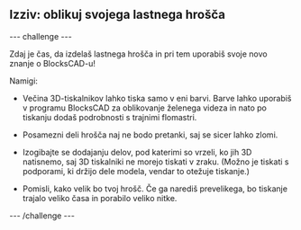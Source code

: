 ## Izziv: oblikuj svojega lastnega hrošča

--- challenge ---

Zdaj je čas, da izdelaš lastnega hrošča in pri tem uporabiš svoje novo znanje o BlocksCAD-u!

Namigi:

+ Večina 3D-tiskalnikov lahko tiska samo v eni barvi. Barve lahko uporabiš v programu BlocksCAD za oblikovanje želenega videza in nato po tiskanju dodaš podrobnosti s trajnimi flomastri.

+ Posamezni deli hrošča naj ne bodo pretanki, saj se sicer lahko zlomi.

+ Izogibajte se dodajanju delov, pod katerimi so vrzeli, ko jih 3D natisnemo, saj 3D tiskalniki ne morejo tiskati v zraku. (Možno je tiskati s podporami, ki držijo dele modela, vendar to otežuje tiskanje.)

+ Pomisli, kako velik bo tvoj hrošč. Če ga narediš prevelikega, bo tiskanje trajalo veliko časa in porabilo veliko nitke.

--- /challenge ---



 




  
